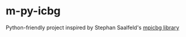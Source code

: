 # m-py-icbg
Python-friendly project inspired by Stephan Saalfeld's [mpicbg library](axtimwalde/mpicbg)
